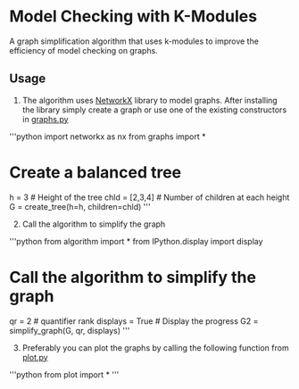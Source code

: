 # Model Checking with K-Modules
 A graph simplification algorithm that uses k-modules to improve the efficiency of model checking on graphs.

## Usage

1. The algorithm uses [NetworkX](https://networkx.org) library to model graphs. After installing the library simply create a graph or use one of the existing constructors in [graphs.py](src/graphs.py)

'''python
import networkx as nx
from graphs import *

# Create a balanced tree
h = 3   # Height of the tree
chld = [2,3,4]   # Number of children at each height
G = create_tree(h=h, children=chld)
'''

2. Call the algorithm to simplify the graph

'''python
from algorithm import *
from IPython.display import display

# Call the algorithm to simplify the graph
qr = 2   # quantifier rank
displays = True   # Display the progress
G2 = simplify_graph(G, qr, displays)
'''

3. Preferably you can plot the graphs by calling the following function from [plot.py](src/plot.py)

'''python
from plot import *
'''
